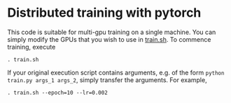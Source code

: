 # Distributed training with pytorch

This code is suitable for multi-gpu training on a single machine. You can simply modify the GPUs that you wish to use in [train.sh](./train.sh). To commence training, execute
```
. train.sh
```

If your original execution script contains arguments, e.g. of the form `python train.py args_1 args_2`, simply transfer the arguments. For example,
```
. train.sh --epoch=10 --lr=0.002
```
